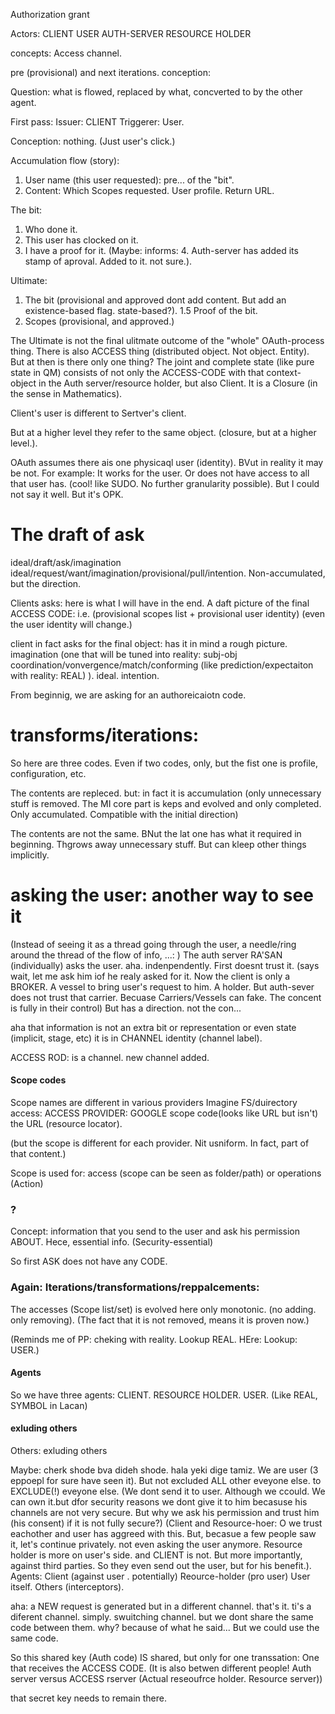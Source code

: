
Authorization grant


Actors:
CLIENT
USER
AUTH-SERVER
RESOURCE HOLDER

concepts:
Access channel.

pre (provisional)
and next iterations.
conception:


Question: what is flowed, replaced by what, concverted to by the other agent.

First pass:
Issuer: CLIENT
Triggerer: User.

Conception: nothing. (Just user's click.)

Accumulation flow (story):
1. User name (this user requested): pre... of the "bit".
2. Content: Which Scopes requested. User profile. Return URL.

The bit:
1. Who done it.
2. This user has clocked on it.
3. I have a proof for it.
(Maybe: informs: 4. Auth-server has added its stamp of aproval. Added to it. not sure.).

Ultimate:
1. The bit (provisional and approved dont add content. But add an existence-based flag. state-based?).
1.5 Proof of the bit.
2. Scopes (provisional, and approved.)

The Ultimate is not the final ulitmate outcome of the "whole" OAuth-process thing.
There is also ACCESS thing (distributed object. Not object. Entity).
But at then is there only one thing?
The joint and complete state (like pure state in QM) consists of not only the ACCESS-CODE with that context-object in the Auth server/resource holder, but also Client.
It is a Closure (in the sense in Mathematics).

Client's user is different to Sertver's client.

But at a higher level they refer to the same object. (closure, but at a higher level.).

OAuth assumes there ais one physicaql user (identity). BVut in reality it may be not. For example: It works for the user.
Or does not have access to all that user has. (cool! like SUDO. No further granularity possible).
But I could not say it well. But it's OPK.

The draft of ask
================
ideal/draft/ask/imagination
ideal/request/want/imagination/provisional/pull/intention. Non-accumulated, but the direction.

Clients asks:
here is what I will have in the end.
A daft picture of the final ACCESS CODE: i.e. (provisional scopes list + provisional user identity)   (even the user identity will change.)

client in fact asks for the final object: has it in mind a rough picture. imagination (one that will be tuned into reality: subj-obj coordination/vonvergence/match/conforming (like prediction/expectaiton with reality: REAL) ). ideal.
intention.

From beginnig, we are asking for an authoreicaiotn code.

transforms/iterations:
======================
So here are three codes.
Even if two codes, only, but the fist one is profile, configuration, etc.

The contents are repleced.
but: in fact it is accumulation (only unnecessary stuff is removed. The MI core part is keps and evolved and only completed. Only accumulated. Compatible with the initial direction)

The contents are not the same.
BNut the lat one has what it required in beginning. Thgrows away unnecessary stuff. But can kleep other things implicitly.



asking the user: another way to see it
======
(Instead of seeing it as a thread going through the user, a needle/ring around the thread of the flow of info, ...: )
The auth server RA'SAN (individually) asks the user.
aha.
indenpendently.
First doesnt trust it.
(says wait, let me ask him iof he realy asked for it. Now the client is only a BROKER. A vessel to bring user's request to him. A holder. But auth-sever does not trust that carrier. Becuase Carriers/Vessels can fake. The concent is fully in their control)
But has a direction.
not the con...


aha that information is not an extra bit
or representation
or even state (implicit, stage, etc)
it is in CHANNEL identity (channel label).

ACCESS ROD: is a channel.
new channel added.

#### Scope codes
Scope names are different in various providers
Imagine FS/duirectory access: 
ACCESS
PROVIDER: GOOGLE
scope code(looks like URL but isn't)
the URL (resource locator).

(but the scope is different for each provider. Nit usniform. In fact, part of that content.)

Scope is used for:
access (scope can be seen as folder/path) or operations (Action)


### ?
Concept:
information that you send to the user and ask his permission ABOUT.
Hece, essential info. (Security-essential)

So first ASK does not have any CODE.

### Again: Iterations/transformations/reppalcements:
The accesses (Scope list/set) is evolved here only monotonic. (no adding. only removing).
(The fact that it is not removed, means it is proven now.)

(Reminds me of PP: cheking with reality. Lookup REAL. HEre: Lookup: USER.)

#### Agents
So we have three agents:
CLIENT. RESOURCE HOLDER. USER.
(Like REAL, SYMBOL in Lacan)

#### exluding others
Others: exluding others

Maybe:
cherk shode bva dideh shode.
hala yeki dige tamiz.
We are user (3 eppoepl for sure have seen it). But not excluded ALL other eveyone else.
to EXCLUDE(!) eveyone else.
(We dont send it to user. Although we ccould. We can own it.but dfor security reasons we dont give it to him becasuse his channels are not very secure. But why we ask his permission and trust him (his consent) if it is not fully secure?)
(Client and Resource-hoer: O we trust eachother and user has aggreed with this. But, becasue a few people saw it, let's continue privately. not even asking the user anymore. Resource holder is more on user's side. and CLIENT is not. But more importantly, against third parties. So they even send out the user, but for his benefit.).
Agents:
Client (against user . potentially)
Reource-holder (pro user)
User itself.
Others (interceptors).



aha:
a NEW request is generated but in a different channel.
that's it.
ti's a diferent channel.
simply.
swuitching channel.
but we dont share the same code between them.
why?
because of what he said...
But we could use the same code.

So this shared key (Auth code) IS shared, but only for one transsation: One that receives the ACCESS CODE.
(It is also betwen different people! Auth server versus ACCESS rserver (Actual reseoufrce holder. Resource server))


that secret key needs to remain there.



